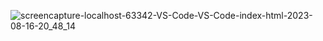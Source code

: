 ![screencapture-localhost-63342-VS-Code-VS-Code-index-html-2023-08-16-20_48_14](https://github.com/Stoic-Coder2003/DiceRollGame/assets/135078403/a931826e-2f2b-4562-9c1c-87125f7c35c0)
